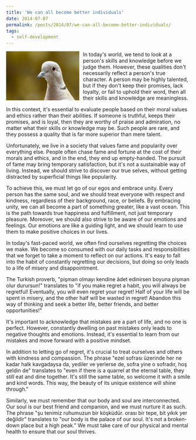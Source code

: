 ```yaml
---
title: 'We can all become better individuals'
date: 2014-07-07
permalink: /posts/2014/07/we-can-all-become-better-individuals/
tags:
  - self-development
---
```


<img width="200" alt="pigeon" src="/images/posts/we-can-all-become-better-individuals.jpg" style="float: left; margin-right: 10px;" /> In today's world, we tend to look at a person's skills and knowledge before we judge them. However, these qualities don't necessarily reflect a person's true character. A person may be highly talented, but if they don't keep their promises, lack loyalty, or fail to uphold their word, then all their skills and knowledge are meaningless.

In this context, it's essential to evaluate people based on their moral values and ethics rather than their abilities. If someone is truthful, keeps their promises, and is loyal, then they are worthy of praise and admiration, no matter what their skills or knowledge may be. Such people are rare, and they possess a quality that is far more superior than mere talent.

Unfortunately, we live in a society that values fame and popularity over everything else. People often chase fame and fortune at the cost of their morals and ethics, and in the end, they end up empty-handed. The pursuit of fame may bring temporary satisfaction, but it's not a sustainable way of living. Instead, we should strive to discover our true selves, without getting distracted by superficial things like popularity.

To achieve this, we must let go of our egos and embrace unity. Every person has the same soul, and we should treat everyone with respect and kindness, regardless of their background, race, or beliefs. By embracing unity, we can all become a part of something greater, like a vast ocean. This is the path towards true happiness and fulfillment, not just temporary pleasure. Moreover, we should also strive to be aware of our emotions and feelings. Our emotions are like a guiding light, and we should learn to use them to make positive choices in our lives.

In today's fast-paced world, we often find ourselves regretting the choices we make. We become so consumed with our daily tasks and responsibilities that we forget to take a moment to reflect on our actions. It's easy to fall into the habit of constantly regretting our decisions, but doing so only leads to a life of misery and disappointment.

The Turkish proverb, "pişman olmayı kendine âdet edinirsen boyuna pişman olur durursun!" translates to "if you make regret a habit, you will always be regretful! Eventually, you will even regret your regret! Half of your life will be spent in misery, and the other half will be wasted in regret! Abandon this way of thinking and seek a better life, better friends, and better opportunities!"

It's important to acknowledge that mistakes are a part of life, and no one is perfect. However, constantly dwelling on past mistakes only leads to negative thoughts and emotions. Instead, it's essential to learn from our mistakes and move forward with a positive mindset.

In addition to letting go of regret, it's crucial to treat ourselves and others with kindness and compassion. The phrase "ezel sofrası üzerinde her ne kadar halk kavgadaysa da, yediler ve yerlerse de, sofra yine o sofradır, hoş geldin de" translates to "even if there is a quarrel at the eternal table, they still eat and dine together. It's still the same table, so welcome it with a smile and kind words. This way, the beauty of its unique existence will shine through."

Similarly, we must remember that our body and soul are interconnected. Our soul is our best friend and companion, and we must nurture it as such. The phrase "şu tenimiz ruhumuzun bir köşküdür. orası bir tepe, bit yıkık yer değildir" translates to "our body is the palace of our soul. It's not a broken-down place but a high peak." We must take care of our physical and mental health to ensure that our soul thrives.
